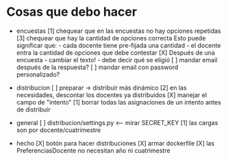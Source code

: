 Cosas que debo hacer
====================

* encuestas
    [1] chequear que en las encuestas no hay opciones repetidas
    [3] chequear que hay la cantidad de opciones correcta
        Esto puede significar que:
          - cada docente tiene pre-fijada una cantidad
          - el docente entra la cantidad de opciones que debe contestar
    [X] Después de una encuesta
        - cambiar el texto!
        - debe decir qué se eligió
    [ ] mandar email después de la respuesta?
    [ ] mandar email con password personalizado?

* distribucion
    [ ] preparar -> distribuir más dinámico
    [2] en las necesidades, descontar los docentes ya distribuidos
    [X] manejar el campo de "intento"
    [1] borrar todas las asignaciones de un intento antes de distribuir

* general
    [ ] distribucion/settings.py <-- mirar SECRET_KEY
    [1] las cargas son por docente/cuatrimestre

* hecho
    [X] botón para hacer distribuciones
    [X] armar dockerfile
    [X] las PreferenciasDocente no necesitan año ni cuatrimestre
